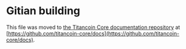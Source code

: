Gitian building
================

This file was moved to [the Titancoin Core documentation repository](https://github.com/titancoin-core/docs/blob/master/gitian-building.md) at [https://github.com/titancoin-core/docs](https://github.com/titancoin-core/docs).
